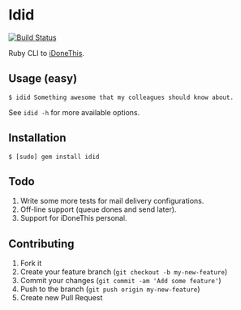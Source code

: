 # Idid

[![Build Status](https://travis-ci.org/foxycoder/idid.png)](https://travis-ci.org/foxycoder/idid)

Ruby CLI to [iDoneThis](http://idonethis.com).

## Usage (easy)

    $ idid Something awesome that my colleagues should know about.

See `idid -h` for more available options.

## Installation

    $ [sudo] gem install idid

## Todo

1. Write some more tests for mail delivery configurations.
2. Off-line support (queue dones and send later).
3. Support for iDoneThis personal.

## Contributing

1. Fork it
2. Create your feature branch (`git checkout -b my-new-feature`)
3. Commit your changes (`git commit -am 'Add some feature'`)
4. Push to the branch (`git push origin my-new-feature`)
5. Create new Pull Request
